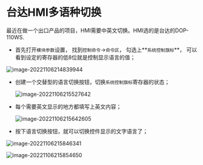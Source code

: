 # 台达HMI多语种切换

最近在做一个出口产品的项目，HMI需要中英文切换。HMI选的是台达的DOP-110WS. 

* 首先打开`模块参数`设置， 找到`控制命令`->`命令区`， 勾选上**`系统控制旗标`**， 可以看到设定的寄存器的低8位就是控制显示语言的值；

![image-20221106214839944](https://blog-pic-1313935212.cos.ap-guangzhou.myqcloud.com/imgs/202211062148047.png)

* 创建一个交替型的语言切换按钮，切换`系统控制旗标`寄存器的状态；

  ![image-20221106215527642](https://blog-pic-1313935212.cos.ap-guangzhou.myqcloud.com/imgs/202211062155703.png)

* 每个需要英文显示的地方都填写上英文内容；

  ![image-20221106215642605](https://blog-pic-1313935212.cos.ap-guangzhou.myqcloud.com/imgs/202211062156692.png)

* 按下语言切换按钮，就可以切换控件显示的文字语言了；

![image-20221106215846341](https://blog-pic-1313935212.cos.ap-guangzhou.myqcloud.com/imgs/202211062158455.png)

![image-20221106215854650](https://blog-pic-1313935212.cos.ap-guangzhou.myqcloud.com/imgs/202211062158698.png)
